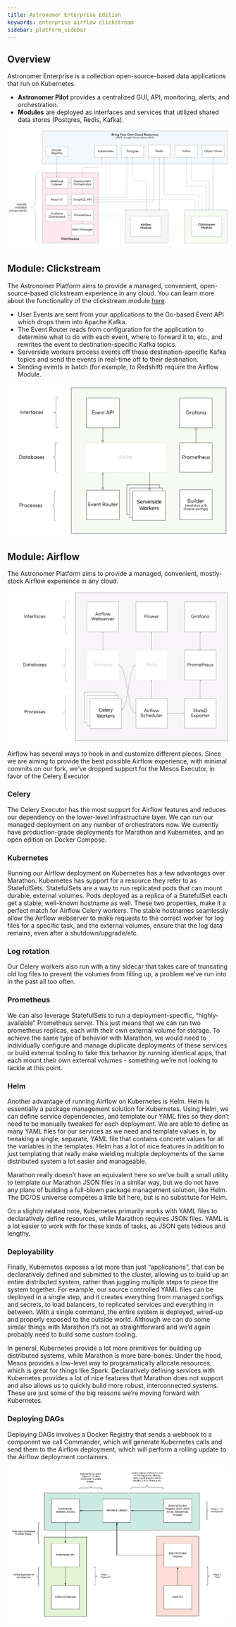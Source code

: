 ```yaml
---
title: Astronomer Enterprise Edition
keywords: enterprise airflow clickstream
sidebar: platform_sidebar
---
```


## Overview

Astronomer Enterprise is a collection open-source-based data applications
that run on Kubernetes.

* **Astronomer Pilot** provides a centralized GUI, API, monitoring,
alerts, and orchestration.
* **Modules** are deployed as interfaces and services that utilized
shared data stores (Postgres, Redis, Kafka).

[![Astronomer Enterprise Overview](/images/enterprise/enterprise_overview.png)](/images/enterprise/enterprise_overview_white.png)

## Module: Clickstream

The Astronomer Platform aims to provide a managed, convenient, open-source-based clickstream experience in any cloud. You can learn more about the functionality of the clickstream module [here](/v2/clickstream/overview.html).

* User Events are sent from your applications to the Go-based Event API which drops them into Apache Kafka.
* The Event Router reads from configuration for the application to determine what to do with each event, where to forward it to, etc., and rewrites the event to destination-specific Kafka topics.
* Serverside workers process events off those destination-specific Kafka topics and send the events in real-time off to their destination.
* Sending events in batch (for example, to Redshift) require the Airflow Module.

![Clickstream Open Diagram](/images/enterprise/clickstream_open_diagram.png)

## Module: Airflow

The Astronomer Platform aims to provide a managed, convenient, mostly-stock Airflow experience in any cloud.

![Airflow Open Diagram](/images/enterprise/airflow_open_diagram.png)

 Airflow has several ways to hook in and customize different pieces. Since we are aiming to provide the best possible Airflow experience, with minimal commits on our fork, we’ve dropped support for the Mesos Executor, in favor of the Celery Executor.

### Celery

The Celery Executor has the most support for Airflow features and reduces our dependency on the lower-level infrastructure layer. We can run our managed deployment on any number of orchestrators now. We currently have production-grade deployments for Marathon and Kubernetes, and an open edition on Docker Compose.

### Kubernetes

Running our Airflow deployment on Kubernetes has a few advantages over Marathon. Kubernetes has support for a resource they refer to as StatefulSets. StatefulSets are a way to run replicated pods that can mount durable, external volumes. Pods deployed as a replica of a StatefulSet each get a stable, well-known hostname as well. These two properties, make it a perfect match for Airflow Celery workers. The stable hostnames seamlessly allow the Airflow webserver to make requests to the correct worker for log files for a specific task, and the external volumes, ensure that the log data remains, even after a shutdown/upgrade/etc.

### Log rotation

Our Celery workers also run with a tiny sidecar that takes care of truncating old log files to prevent the volumes from filling up, a problem we’ve run into in the past all too often.

### Prometheus

We can also leverage StatefulSets to run a deployment-specific, “highly-available” Prometheus server. This just means that we can run two prometheus replicas, each with their own external volume for storage.
To achieve the same type of behavior with Marathon, we would need to individually configure and manage duplicate deployments of these services or build external tooling to fake this behavior by running identical apps, that each mount their own external volumes - something we’re not looking to tackle at this point.

### Helm

Another advantage of running Airflow on Kubernetes is Helm. Helm is essentially a package management solution for Kubernetes. Using Helm, we can define service dependencies, and template our YAML files so they don’t need to be manually tweaked for each deployment. We are able to define as many YAML files for our services as we need and template values in, by tweaking a single, separate, YAML file that contains concrete values for all the variables in the templates. Helm has a lot of nice features in addition to just templating that really make wielding multiple deployments of the same distributed system a lot easier and manageable.

Marathon really doesn’t have an equivalent here so we’ve built a small utility to template our Marathon JSON files in a similar way, but we do not have any plans of building a full-blown package management solution, like Helm. The DC/OS universe competes a little bit here, but is no substitute for Helm.

On a slightly related note, Kubernetes primarily works with YAML files to declaratively define resources, while Marathon requires JSON files. YAML is a lot easier to work with for these kinds of tasks, as JSON gets tedious and lengthy.

### Deployability

Finally, Kubernetes exposes a lot more than just “applications”, that can be declaratively defined and submitted to the cluster, allowing us to build up an entire distributed system, rather than juggling multiple steps to piece the system together. For example, our source controlled YAML files can be deployed in a single step, and it creates everything from managed configs and secrets, to load balancers, to replicated services and everything in between. With a single command, the entire system is deployed, wired-up and properly exposed to the outside world. Although we can do some similar things with Marathon it’s not as straightforward and we’d again probably need to build some custom tooling.

In general, Kubernetes provide a lot more primitives for building up distributed systems, while Marathon is more bare-bones. Under the hood, Mesos provides a low-level way to programatically allocate resources, which is great for things like Spark. Declaratively defining services with Kubernetes provides a lot of nice features that Marathon does not support and also allows us to quickly build more robust, interconnected systems. These are just some of the big reasons we’re moving forward with Kubernetes.

### Deploying DAGs

Deploying DAGs involves a Docker Registry that sends a webhook to a component we call Commander, which will generate Kubernetes calls and send them to the Airflow deployment, which will perform a rolling update to the Airflow deployment containers.

![DAG Deployment](/images/enterprise/dag_deployment.png)
